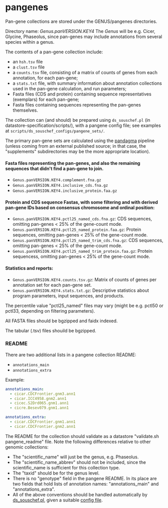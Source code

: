 # pangenes

Pan-gene collections are stored under the GENUS/pangenes directories.

Directory name: _Genus.panVERSION.KEY4_
The _Genus_ will be e.g. Cicer, Glycine, Phaseolus, since pan-genes may include annotations from several species within a genus.

The contents of a pan-gene collection include: 
- an `hsh.tsv` file
- a `clust.tsv` file
- a `counts.tsv` file, consisting of a matrix of counts of genes from each annotation, for each pan-gene;
- a `stats.txt` file, with summary information about annotation collections used in the pan-gene calculation, and run parameters;
- Fasta files (CDS and protein) containing sequence representatives (exemplars) for each pan-gene;
- Fasta files containing sequences representing the pan-genes themselves.

The collection can (and should) be prepared using `ds_souschef.pl` (in datastore-specification/scripts/),
with a pangene config file; see examples at `scripts/ds_souschef_configs/pangene_sets/`.

The primary pan-gene sets are calculated using the [pandagma](https://github.com/legumeinfo/pandagma) pipeline 
(unless coming from an external published source; in that case, the "supplements" subdirectories may be the more appropriate location).

#### Fasta files representing the pan-genes, and also the remaining sequences that didn't find a pan-gene to join.
- `Genus.panVERSION.KEY4.complement.fna.gz`
- `Genus.panVERSION.KEY4.inclusive_cds.fna.gz`
- `Genus.panVERSION.KEY4.inclusive_protein.faa.gz`

#### Protein and CDS sequence Fastas, with some filtering and with derived pan-gene IDs based on consensus chromosome and ordinal position:
- `Genus.panVERSION.KEY4.pctl25_named_cds.fna.gz`: CDS sequences, omitting pan-genes < 25% of the gene-count mode.
- `Genus.panVERSION.KEY4.pctl25_named_protein.faa.gz`: Protein sequences, omitting pan-genes < 25% of the gene-count mode.
- `Genus.panVERSION.KEY4.pctl25_named_trim_cds.fna.gz`: CDS sequences, omitting pan-genes < 25% of the gene-count mode.
- `Genus.panVERSION.KEY4.pctl25_named_trim_protein.faa.gz`: Protein sequencess, omitting pan-genes < 25% of the gene-count mode.

#### Statistics and reports:
- `Genus.panVERSION.KEY4.counts.tsv.gz`: Matrix of counts of genes per annotation set for each pan-gene set.
- `Genus.panVERSION.KEY4.stats.txt.gz`: Descriptive statistics about program parameters, input sequences, and products.

The percentile value "pctl25_named" files may vary (might be e.g. pctl50 or pctl33, depending on filtering parameters).

All FASTA files should be bgzipped and faidx indexed.

The tabular (.tsv) files shouild be bgzipped.

### README

There are two additional lists in a pangene collection README:
- `annotations_main`
- `annotations_extra`

Example:
```yaml
annotations_main:
  - cicar.CDCFrontier.gnm3.ann1
  - cicar.ICC4958.gnm2.ann1
  - cicec.S2Drd065.gnm1.ann1
  - cicre.Besev079.gnm1.ann1

annotations_extra:
  - cicar.CDCFrontier.gnm1.ann1
  - cicar.CDCFrontier.gnm2.ann1
```

The README for the collection should validate as a datastore "validate.sh pangene_readme" file. 
Note the following differences relative to other genomic collections:
- The "scientific_name" will just be the genus, e.g. Phaseolus.
- The "scientific_name_abbrev" should not be included, since the scientific_name is sufficient for this collection type. 
- The "taxid" should be for the genus level.
- There is no "genotype" field in the pangene README. In its place are two fields that hold lists of annotation names: "annotations_main" and "annotations_extra".
- All of the above conventions should be handled automatically by [ds_souschef.pl](https://github.com/legumeinfo/datastore-specifications/tree/main/scripts), given a suitable [config file](https://github.com/legumeinfo/datastore-specifications/tree/main/scripts/ds_souschef_configs/pangene_sets).

